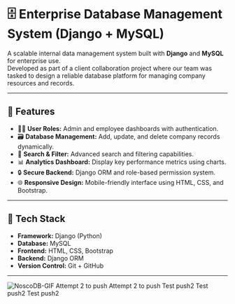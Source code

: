 # 🗄️ Enterprise Database Management System (Django + MySQL)

A scalable internal data management system built with **Django** and **MySQL** for enterprise use.  
Developed as part of a client collaboration project where our team was tasked to design a reliable database platform for managing company resources and records.

---

## 🚀 Features
- 🧑‍💼 **User Roles:** Admin and employee dashboards with authentication.  
- 🗃️ **Database Management:** Add, update, and delete company records dynamically.  
- 🔎 **Search & Filter:** Advanced search and filtering capabilities.  
- 📊 **Analytics Dashboard:** Display key performance metrics using charts.  
- 🔒 **Secure Backend:** Django ORM and role-based permission system.  
- 🌐 **Responsive Design:** Mobile-friendly interface using HTML, CSS, and Bootstrap.  

---

## 🧠 Tech Stack
- **Framework:** Django (Python)  
- **Database:** MySQL  
- **Frontend:** HTML, CSS, Bootstrap  
- **Backend:** Django ORM  
- **Version Control:** Git + GitHub  

---
![NoscoDB-GIF](https://github.com/user-attachments/assets/fdd68ad5-0709-4588-ace8-5dc39098abb9)
A t t e m p t   2   t o   p u s h  
 A t t e m p t   2   t o   p u s h  
 T e s t   p u s h 2  
 T e s t   p u s h 2  
 T e s t   p u s h 2  
 